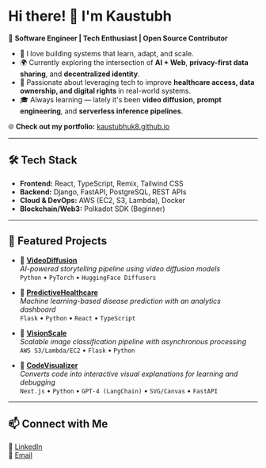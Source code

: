 # Hi there! 👋 I'm Kaustubh  

🚀 **Software Engineer | Tech Enthusiast | Open Source Contributor**  

- 🧠 I love building systems that learn, adapt, and scale.
- 🌍 Currently exploring the intersection of **AI + Web**, **privacy-first data sharing**, and **decentralized identity**.  
- 🧬 Passionate about leveraging tech to improve **healthcare access, data ownership, and digital rights** in real-world systems.  
- 🎓 Always learning — lately it's been **video diffusion**, **prompt engineering**, and **serverless inference pipelines**.  

🌐 **Check out my portfolio:** [kaustubhuk8.github.io](https://kaustubhuk8.github.io)  

---

## 🛠 Tech Stack  

- **Frontend:** React, TypeScript, Remix, Tailwind CSS  
- **Backend:** Django, FastAPI, PostgreSQL, REST APIs  
- **Cloud & DevOps:** AWS (EC2, S3, Lambda), Docker  
- **Blockchain/Web3:** Polkadot SDK (Beginner)  

---

## 🚀 Featured Projects  

- 🔹 **[VideoDiffusion](https://github.com/kaustubhuk8/VideoDiffusion)**  
  *AI-powered storytelling pipeline using video diffusion models*  
  `Python` • `PyTorch` • `HuggingFace Diffusers`

- 🔹 **[PredictiveHealthcare](https://github.com/kaustubhuk8/PredicitiveHealthcare)**  
  *Machine learning-based disease prediction with an analytics dashboard*  
  `Flask` • `Python` • `React` • `TypeScript` 

- 🔹 **[VisionScale](https://github.com/kaustubhuk8/VisionScale)**  
  *Scalable image classification pipeline with asynchronous processing*  
  `AWS S3/Lambda/EC2` • `Flask` • `Python`

- 🔹 **[CodeVisualizer](https://github.com/kaustubhuk8/CodeVisualizer)**  
  *Converts code into interactive visual explanations for learning and debugging*  
  `Next.js` • `Python` • `GPT-4 (LangChain)` • `SVG/Canvas` • `FastAPI`  

---

## 📫 Connect with Me  

🔗 [LinkedIn](https://linkedin.com/in/kaustubh-u-kulkarni)  
💌 [Email](mailto:kukulkar@asu.edu)  
